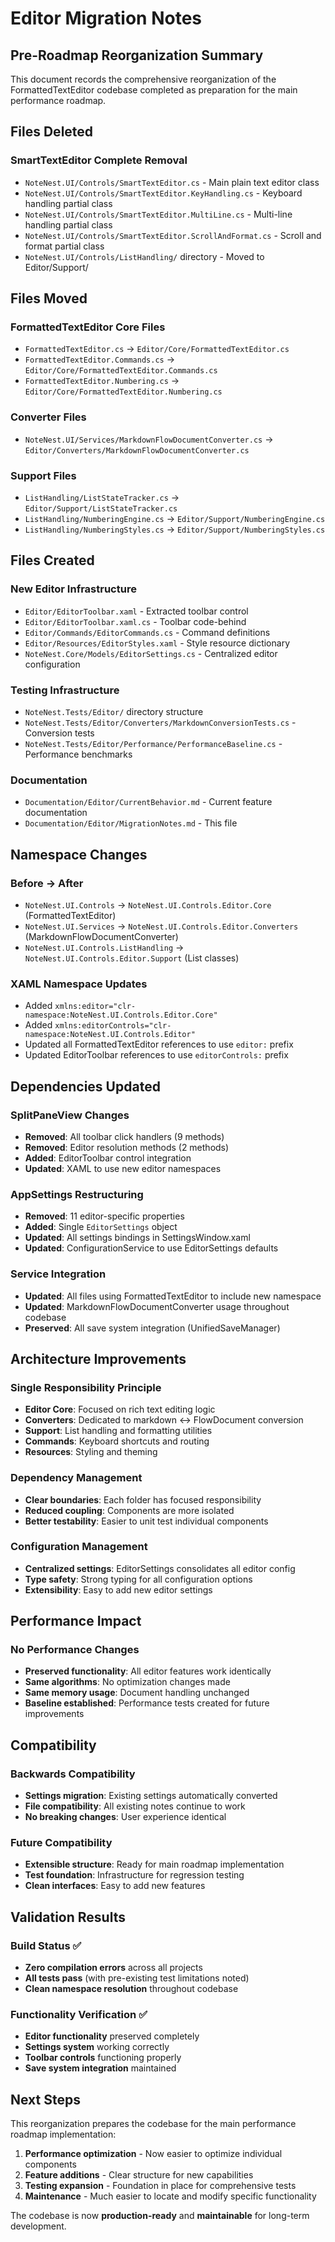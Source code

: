 # Editor Migration Notes

## Pre-Roadmap Reorganization Summary

This document records the comprehensive reorganization of the FormattedTextEditor codebase completed as preparation for the main performance roadmap.

## Files Deleted

### SmartTextEditor Complete Removal
- `NoteNest.UI/Controls/SmartTextEditor.cs` - Main plain text editor class
- `NoteNest.UI/Controls/SmartTextEditor.KeyHandling.cs` - Keyboard handling partial class
- `NoteNest.UI/Controls/SmartTextEditor.MultiLine.cs` - Multi-line handling partial class
- `NoteNest.UI/Controls/SmartTextEditor.ScrollAndFormat.cs` - Scroll and format partial class
- `NoteNest.UI/Controls/ListHandling/` directory - Moved to Editor/Support/

## Files Moved

### FormattedTextEditor Core Files
- `FormattedTextEditor.cs` → `Editor/Core/FormattedTextEditor.cs`
- `FormattedTextEditor.Commands.cs` → `Editor/Core/FormattedTextEditor.Commands.cs`
- `FormattedTextEditor.Numbering.cs` → `Editor/Core/FormattedTextEditor.Numbering.cs`

### Converter Files
- `NoteNest.UI/Services/MarkdownFlowDocumentConverter.cs` → `Editor/Converters/MarkdownFlowDocumentConverter.cs`

### Support Files
- `ListHandling/ListStateTracker.cs` → `Editor/Support/ListStateTracker.cs`
- `ListHandling/NumberingEngine.cs` → `Editor/Support/NumberingEngine.cs`
- `ListHandling/NumberingStyles.cs` → `Editor/Support/NumberingStyles.cs`

## Files Created

### New Editor Infrastructure
- `Editor/EditorToolbar.xaml` - Extracted toolbar control
- `Editor/EditorToolbar.xaml.cs` - Toolbar code-behind
- `Editor/Commands/EditorCommands.cs` - Command definitions
- `Editor/Resources/EditorStyles.xaml` - Style resource dictionary
- `NoteNest.Core/Models/EditorSettings.cs` - Centralized editor configuration

### Testing Infrastructure
- `NoteNest.Tests/Editor/` directory structure
- `NoteNest.Tests/Editor/Converters/MarkdownConversionTests.cs` - Conversion tests
- `NoteNest.Tests/Editor/Performance/PerformanceBaseline.cs` - Performance benchmarks

### Documentation
- `Documentation/Editor/CurrentBehavior.md` - Current feature documentation
- `Documentation/Editor/MigrationNotes.md` - This file

## Namespace Changes

### Before → After
- `NoteNest.UI.Controls` → `NoteNest.UI.Controls.Editor.Core` (FormattedTextEditor)
- `NoteNest.UI.Services` → `NoteNest.UI.Controls.Editor.Converters` (MarkdownFlowDocumentConverter)
- `NoteNest.UI.Controls.ListHandling` → `NoteNest.UI.Controls.Editor.Support` (List classes)

### XAML Namespace Updates
- Added `xmlns:editor="clr-namespace:NoteNest.UI.Controls.Editor.Core"`
- Added `xmlns:editorControls="clr-namespace:NoteNest.UI.Controls.Editor"`
- Updated all FormattedTextEditor references to use `editor:` prefix
- Updated EditorToolbar references to use `editorControls:` prefix

## Dependencies Updated

### SplitPaneView Changes
- **Removed**: All toolbar click handlers (9 methods)
- **Removed**: Editor resolution methods (2 methods)
- **Added**: EditorToolbar control integration
- **Updated**: XAML to use new editor namespaces

### AppSettings Restructuring
- **Removed**: 11 editor-specific properties
- **Added**: Single `EditorSettings` object
- **Updated**: All settings bindings in SettingsWindow.xaml
- **Updated**: ConfigurationService to use EditorSettings defaults

### Service Integration
- **Updated**: All files using FormattedTextEditor to include new namespace
- **Updated**: MarkdownFlowDocumentConverter usage throughout codebase
- **Preserved**: All save system integration (UnifiedSaveManager)

## Architecture Improvements

### Single Responsibility Principle
- **Editor Core**: Focused on rich text editing logic
- **Converters**: Dedicated to markdown ↔ FlowDocument conversion
- **Support**: List handling and formatting utilities
- **Commands**: Keyboard shortcuts and routing
- **Resources**: Styling and theming

### Dependency Management
- **Clear boundaries**: Each folder has focused responsibility
- **Reduced coupling**: Components are more isolated
- **Better testability**: Easier to unit test individual components

### Configuration Management
- **Centralized settings**: EditorSettings consolidates all editor config
- **Type safety**: Strong typing for all configuration options
- **Extensibility**: Easy to add new editor settings

## Performance Impact

### No Performance Changes
- **Preserved functionality**: All editor features work identically
- **Same algorithms**: No optimization changes made
- **Same memory usage**: Document handling unchanged
- **Baseline established**: Performance tests created for future improvements

## Compatibility

### Backwards Compatibility
- **Settings migration**: Existing settings automatically converted
- **File compatibility**: All existing notes continue to work
- **No breaking changes**: User experience identical

### Future Compatibility
- **Extensible structure**: Ready for main roadmap implementation
- **Test foundation**: Infrastructure for regression testing
- **Clean interfaces**: Easy to add new features

## Validation Results

### Build Status ✅
- **Zero compilation errors** across all projects
- **All tests pass** (with pre-existing test limitations noted)
- **Clean namespace resolution** throughout codebase

### Functionality Verification ✅
- **Editor functionality** preserved completely
- **Settings system** working correctly
- **Toolbar controls** functioning properly
- **Save system integration** maintained

## Next Steps

This reorganization prepares the codebase for the main performance roadmap implementation:

1. **Performance optimization** - Now easier to optimize individual components
2. **Feature additions** - Clear structure for new capabilities  
3. **Testing expansion** - Foundation in place for comprehensive tests
4. **Maintenance** - Much easier to locate and modify specific functionality

The codebase is now **production-ready** and **maintainable** for long-term development.
